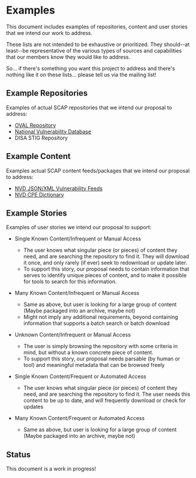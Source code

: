# Examples

This document includes examples of repositories, content and user stories that we intend 
our work to address.

These lists are not intended to be exhaustive or prioritized. They should--at least--be 
representative of the various types of sources and capabilities that our members know 
they would like to address. 

So... if there's something you want this project to address and there's
nothing like it on these lists... please tell us via the mailing list!


## Example Repositories

Examples of actual SCAP repositories that we intend our proposal to address:

- [OVAL Repository](https://oval.cisecurity.org/)
- [National Vulnerability Database](https://nvd.nist.gov/)
- DISA STIG Repository


## Example Content

Examples actual SCAP content feeds/packages that we intend our proposal to address:

- [NVD JSON/XML Vulnerability Feeds](https://nvd.nist.gov/vuln/data-feeds)
- [NVD CPE Dictionary](https://nvd.nist.gov/Products/CPE)


## Example Stories

Examples of user stories we intend our proposal to support:

- Single Known Content/Infrequent or Manual Access
  * The user knows what singular piece (or pieces) of content they need, and are searching the repository to find it. They will download it once, and only rarely (if ever) seek to redownload or update later.
  * To support this story, our proposal needs to contain information that serves to identify unique pieces of content, and to make it possible for tools to search for this information.
  
- Many Known Content/Infrequent or Manual Access
  * Same as above, but user is looking for a large group of content (Maybe packaged into an archive, maybe not)
  * Might not imply any additional requirements, beyond containing information that supports a batch search or batch download
  
- Unknown Content/Infrequent or Manual Access
  * The user is simply browsing the repository with some criteria in mind, but without a known concrete piece of content.
  * To support this story, our proposal needs parsable (by human or tool) and meaningful metadata that can be browsed freely


- Single Known Content/Frequent or Automated Access
  * The user knows what singular piece (or pieces) of content they need, and are searching the repository to find it. The user needs this content to be up to date, and will frequently download or check for updates
  
- Many Known Content/Frequent or Automated Access
  * Same as above, but user is looking for a large group of content (Maybe packaged into an archive, maybe not)


## Status

This document is a work in progress!




